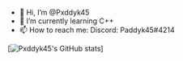 - 👋 Hi, I’m @Pxddyk45
- 🌱 I’m currently learning C++
- 📫 How to reach me: Discord: Paddyk45#4214


[![Pxddyk45's GitHub stats](https://github-readme-stats.vercel.app/api?username=pxddyk45)]

